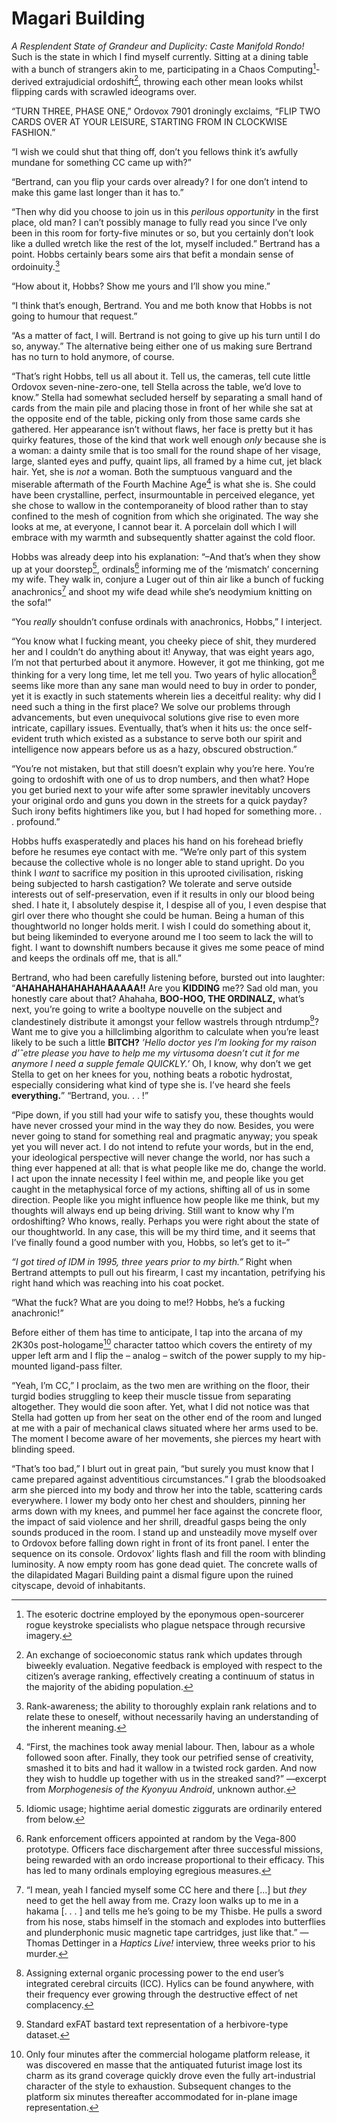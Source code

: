 #   Magari Building

*A Resplendent State of Grandeur and Duplicity: Caste Manifold Rondo!* Such is the state in which I find myself currently. Sitting at a dining table with a bunch of strangers akin to me, participating in a Chaos Computing[^1]-derived extrajudicial ordoshift[^2], throwing each other mean looks whilst flipping cards with scrawled ideograms over.

“TURN THREE, PHASE ONE,” Ordovox 7901 droningly exclaims, “FLIP TWO CARDS OVER AT YOUR LEISURE, STARTING FROM <BERTRAND> IN CLOCKWISE FASHION.”

“I wish we could shut that thing off, don’t you fellows think it’s awfully mundane for something CC came up with?”

“Bertrand, can you flip your cards over already? I for one don’t intend to make this game last longer than it has to.”

“Then why did you choose to join us in this *perilous opportunity* in the first place, old man? I can’t possibly manage to fully read you since I’ve only been in this room for forty-five minutes or so, but you certainly don’t look like a dulled wretch like the rest of the lot, myself included.”
Bertrand has a point. Hobbs certainly bears some airs that befit a mondain sense of ordoinuity.[^3]

[^1]: The esoteric doctrine employed by the eponymous open-sourcerer rogue keystroke specialists who plague netspace through recursive imagery.
[^2]: An exchange of socioeconomic status rank which updates through biweekly evaluation. Negative feedback is employed with respect to the citizen’s average ranking, effectively creating a continuum of status in the majority of the abiding population.
[^3]: Rank-awareness; the ability to thoroughly explain rank relations and to relate these to oneself, without necessarily having an understanding of the inherent meaning.

“How about it, Hobbs? Show me yours and I’ll show you mine.”

“I think that’s enough, Bertrand. You and me both know that Hobbs is not going to humour that request.”

“As a matter of fact, I will. Bertrand is not going to give up his turn until I do so, anyway.” The alternative being either one of us making sure Bertrand has no turn to hold anymore, of course.

“That’s right Hobbs, tell us all about it. Tell us, the cameras, tell cute little Ordovox seven-nine-zero-one, tell Stella across the table, we’d love to know.” Stella had somewhat secluded herself by separating a small hand of cards from the main pile and placing those in front of her while she sat at the opposite end of the table, picking only from those same cards she gathered. Her appearance isn’t without flaws, her face is pretty but it has quirky features, those of the kind that work well enough *only* because she is a woman: a dainty smile that is too small for the round shape of her visage, large, slanted eyes and puffy, quaint lips, all framed by a hime cut, jet black hair. Yet, she is *not* a woman. Both the sumptuous vanguard and the miserable aftermath of the Fourth Machine Age[^4] is what she is. She could have been crystalline, perfect, insurmountable in perceived elegance, yet she chose to wallow in the contemporaneity of blood rather than to stay confined to the mesh of cognition from which she originated. The way she looks at me, at everyone, I cannot bear it. A porcelain doll which I will embrace with my warmth and subsequently shatter against the cold floor.

[^4]: “First, the machines took away menial labour. Then, labour as a whole followed soon after. Finally, they took our petrified sense of creativity, smashed it to bits and had it wallow in a twisted rock garden. And now they wish to huddle up together with us in the streaked sand?” —excerpt from *Morphogenesis of the Kyonyuu Android*, unknown author.

Hobbs was already deep into his explanation: “–And that’s when they show up at your doorstep[^5], ordinals[^6] informing me of the ’mismatch’ concerning my wife. They walk in, conjure a Luger out of thin air like a bunch of fucking anachronics[^7] and shoot my wife dead while she’s neodymium knitting on the sofa!”

“You *really* shouldn’t confuse ordinals with anachronics, Hobbs,” I interject.

“You know what I fucking meant, you cheeky piece of shit, they murdered her and I couldn’t do anything about it! Anyway, that was eight years ago, I’m not that perturbed about it anymore. However, it got me thinking, got me thinking for a very long time, let me tell you. Two years of hylic allocation[^8] seems like more than any sane man would need to buy in order to ponder, yet it is exactly in such statements wherein lies a deceitful reality: why did I need such a thing in the first place? We solve our problems through advancements, but even unequivocal solutions give rise to even more intricate, capillary issues. Eventually, that’s when it hits us: the once self-evident truth which existed as a substance to serve both our spirit and intelligence now appears before us as a hazy, obscured obstruction.”

“You’re not mistaken, but that still doesn’t explain why you’re here. You’re going to ordoshift with one of us to drop numbers, and then what? Hope you get buried next to your wife after some sprawler inevitably uncovers your original ordo and guns you down in the streets for a quick payday? Such irony befits hightimers like you, but I had hoped for something more. . . profound.”

[^5]: Idiomic usage; hightime aerial domestic ziggurats are ordinarily entered from below.
[^6]: Rank enforcement officers appointed at random by the Vega-800 prototype. Officers face dischargement after three successful missions, being rewarded with an ordo increase proportional to their efficacy. This has led to many ordinals employing egregious measures.
[^7]: “I mean, yeah I fancied myself some CC here and there [...] but *they* need to get the hell away from me. Crazy loon walks up to me in a hakama [. . . ] and tells me he’s going to be my Thisbe. He pulls a sword from his nose, stabs himself in the stomach and explodes into butterflies and plunderphonic music magnetic tape cartridges, just like that.” —Thomas Dettinger in a *Haptics Live!* interview, three weeks prior to his murder.
[^8]: Assigning external organic processing power to the end user’s integrated cerebral circuits (ICC). Hylics can be found anywhere, with their frequency ever growing through the destructive effect of net complacency.

Hobbs huffs exasperatedly and places his hand on his forehead briefly before he resumes eye contact with me. “We’re only part of this system because the collective whole is no longer able to stand upright. Do you think I *want* to sacrifice my position in this uprooted civilisation, risking being subjected to harsh castigation? We tolerate and serve outside interests out of self-preservation, even if it results in only our blood being shed. I hate it, I absolutely despise it, I despise all of you, I even despise that girl over there who thought she could be human. Being a human of this thoughtworld no longer holds merit. I wish I could do something about it, but being likeminded to everyone around me I too seem to lack the will to fight. I want to downshift numbers because it gives me some peace of mind and keeps the ordinals off me, that is all.”

Bertrand, who had been carefully listening before, bursted out into laughter: “**AHAHAHAHAHAHAHAAAAA!!** Are you **KIDDING** me?? Sad old man, you honestly care about that? Ahahaha, **BOO-HOO, THE ORDINALZ,** what’s next, you’re going to write a booltype nouvelle on the subject and clandestinely distribute it amongst your fellow wastrels through ntrdump[^9]? Want me to give you a hillclimbing algorithm to calculate when you’re least likely to be such a little **BITCH?** *’Hello doctor yes I’m looking for my raison d’ˆetre please you have to help me my virtusoma doesn’t cut it for me anymore I need a supple female QUICKLY.’* Oh, I know, why don’t we get Stella to get on her knees for you, nothing beats a robotic hydrostat, especially considering what kind of type she is. I’ve heard she feels **everything.**”
“Bertrand, you. . . !”

[^9]: Standard exFAT bastard text representation of a herbivore-type dataset.

“Pipe down, if you still had your wife to satisfy you, these thoughts would have never crossed your mind in the way they do now. Besides, you were never going to stand for something real and pragmatic anyway; you speak yet you will never act. I do not intend to refute your words, but in the end, your ideological perspective will never change the world, nor has such a thing ever happened at all: that is what people like me do, change the world. I act upon the innate necessity I feel within me, and people like you get caught in the metaphysical force of my actions, shifting all of us in some direction. People like you might influence how people like me think, but my thoughts will always end up being driving. Still want to know why I’m ordoshifting? Who knows, really. Perhaps you were right about the state of our thoughtworld. In any case, this will be my third time, and it seems that I’ve finally found a good number with you, Hobbs, so let’s get to it–”

*“I got tired of IDM in 1995, three years prior to my birth.”* Right when Bertrand attempts to pull out his firearm, I cast my incantation, petrifying his right hand which was reaching into his coat pocket.

“What the fuck? What are you doing to me!? Hobbs, he’s a fucking anachronic!”

Before either of them has time to anticipate, I tap into the arcana of my 2K30s post-hologame[^10] character tattoo which covers the entirety of my upper left arm and I flip the – analog – switch of the power supply to my hip-mounted ligand-pass filter.

[^10]: Only four minutes after the commercial hologame platform release, it was discovered en masse that the antiquated futurist image lost its charm as its grand coverage quickly drove even the fully art-industrial character of the style to exhaustion. Subsequent changes to the platform six minutes thereafter accommodated for in-plane image representation.


“Yeah, I’m CC,” I proclaim, as the two men are writhing on the floor, their turgid bodies struggling to keep their muscle tissue from separating altogether. They would die soon after. Yet, what I did not notice was that Stella had gotten up from her seat on the other end of the room and lunged at me with a pair of mechanical claws situated where her arms used to be. The moment I become aware of her movements, she pierces my heart with blinding speed.

“That’s too bad,” I blurt out in great pain, “but surely you must know that I came prepared against adventitious circumstances.” I grab the bloodsoaked arm she pierced into my body and throw her into the table, scattering cards everywhere. I lower my body onto her chest and shoulders, pinning her arms down with my knees, and pummel her face against the concrete floor, the impact of said violence and her shrill, dreadful gasps being the only sounds produced in the room. I stand up and unsteadily move myself over to Ordovox before falling down right in front of its front panel. I enter the sequence on its console. Ordovox’ lights flash and fill the room with blinding luminosity. A now empty room has gone dead quiet. The concrete walls of the dilapidated Magari Building paint a dismal figure upon the ruined cityscape, devoid of inhabitants.
